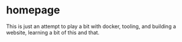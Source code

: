 # homepage

This is just an attempt to play a bit with docker, tooling, and building a website, learning a bit of this and that. 
